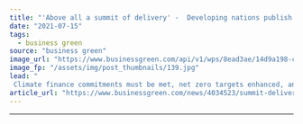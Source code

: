 ```yaml
---
title: "'Above all a summit of delivery' -  Developing nations publish their COP26 wishlist"
date: "2021-07-15"
tags: 
  - business green
source: "business green"
image_url: "https://www.businessgreen.com/api/v1/wps/8ead3ae/14d9a198-c9e5-486c-9c8a-e78fa3d49509/7/iStock-1126188802-185x114.jpg"
image_fp: "/assets/img/post_thumbnails/139.jpg"
lead: "
 Climate finance commitments must be met, net zero targets enhanced, and the Paris Agreement finalised, developing countries warn ..."
article_url: "https://www.businessgreen.com/news/4034523/summit-delivery-developing-nations-publish-cop26-wishlist"
---
```


---
